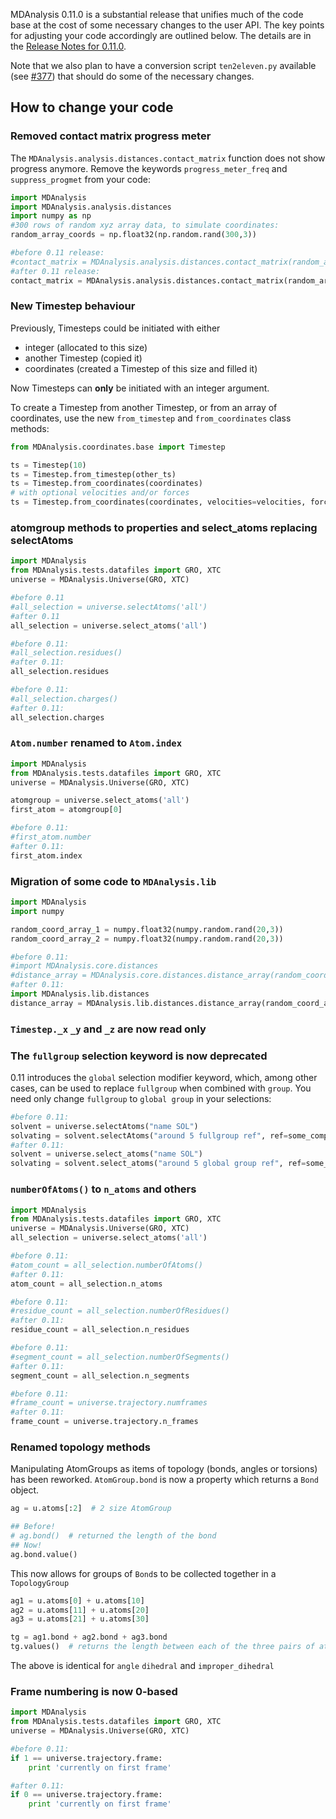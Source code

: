 MDAnalysis 0.11.0 is a substantial release that unifies much of the code base at the cost of some necessary changes to the user API. The key points for adjusting your code accordingly are outlined below. The details are in the [Release Notes for 0.11.0](ReleaseNotes0110).

Note that we also plan to have a conversion script `ten2eleven.py` available (see [#377](/MDAnalysis/mdanalysis/issues/377)) that should do some of the necessary changes.

## How to change your code
### Removed contact matrix progress meter
The `MDAnalysis.analysis.distances.contact_matrix` function does not show progress anymore. Remove the keywords `progress_meter_freq` and `suppress_progmet` from your code:
```python
import MDAnalysis
import MDAnalysis.analysis.distances
import numpy as np
#300 rows of random xyz array data, to simulate coordinates:
random_array_coords = np.float32(np.random.rand(300,3)) 

#before 0.11 release:
#contact_matrix = MDAnalysis.analysis.distances.contact_matrix(random_array_coords, returntype = "sparse", progress_meter_freq=10, suppress_progmet=True) 
#after 0.11 release:
contact_matrix = MDAnalysis.analysis.distances.contact_matrix(random_array_coords, returntype = "sparse") 
```

### New Timestep behaviour
Previously, Timesteps could be initiated with either
 - integer (allocated to this size)
 - another Timestep (copied it)
 - coordinates (created a Timestep of this size and filled it)

Now Timesteps can **only** be initiated with an integer argument.

To create a Timestep from another Timestep, or from an array of coordinates, use the new `from_timestep` and `from_coordinates` class methods:

``` python
from MDAnalysis.coordinates.base import Timestep

ts = Timestep(10)
ts = Timestep.from_timestep(other_ts)
ts = Timestep.from_coordinates(coordinates)
# with optional velocities and/or forces
ts = Timestep.from_coordinates(coordinates, velocities=velocities, forces=forces)
```

### atomgroup methods to properties and select_atoms replacing selectAtoms

```python
import MDAnalysis
from MDAnalysis.tests.datafiles import GRO, XTC
universe = MDAnalysis.Universe(GRO, XTC)

#before 0.11
#all_selection = universe.selectAtoms('all')
#after 0.11
all_selection = universe.select_atoms('all')

#before 0.11:
#all_selection.residues()
#after 0.11:
all_selection.residues

#before 0.11:
#all_selection.charges()
#after 0.11:
all_selection.charges
```

### `Atom.number` renamed to `Atom.index`
```python
import MDAnalysis
from MDAnalysis.tests.datafiles import GRO, XTC
universe = MDAnalysis.Universe(GRO, XTC)

atomgroup = universe.select_atoms('all')
first_atom = atomgroup[0]

#before 0.11:
#first_atom.number
#after 0.11:
first_atom.index
```

### Migration of some code to `MDAnalysis.lib`

```python
import MDAnalysis
import numpy

random_coord_array_1 = numpy.float32(numpy.random.rand(20,3))
random_coord_array_2 = numpy.float32(numpy.random.rand(20,3))

#before 0.11:
#import MDAnalysis.core.distances
#distance_array = MDAnalysis.core.distances.distance_array(random_coord_array_1, random_coord_array_2)
#after 0.11: 
import MDAnalysis.lib.distances
distance_array = MDAnalysis.lib.distances.distance_array(random_coord_array_1, random_coord_array_2)
```

### `Timestep._x` `_y` and `_z` are now read only

### The `fullgroup` selection keyword is now deprecated
0.11 introduces the `global` selection modifier keyword, which, among other cases, can be used to replace `fullgroup` when combined with `group`. You need only change `fullgroup` to `global group` in your selections:

```python
#before 0.11:
solvent = universe.selectAtoms("name SOL")
solvating = solvent.selectAtoms("around 5 fullgroup ref", ref=some_complex_selection)
#after 0.11: 
solvent = universe.select_atoms("name SOL")
solvating = solvent.select_atoms("around 5 global group ref", ref=some_complex_selection)
```

### `numberOfAtoms()` to `n_atoms` and others
```python
import MDAnalysis
from MDAnalysis.tests.datafiles import GRO, XTC
universe = MDAnalysis.Universe(GRO, XTC)
all_selection = universe.select_atoms('all')

#before 0.11:
#atom_count = all_selection.numberOfAtoms()
#after 0.11:
atom_count = all_selection.n_atoms

#before 0.11:
#residue_count = all_selection.numberOfResidues()
#after 0.11:
residue_count = all_selection.n_residues

#before 0.11:
#segment_count = all_selection.numberOfSegments()
#after 0.11:
segment_count = all_selection.n_segments

#before 0.11:
#frame_count = universe.trajectory.numframes
#after 0.11:
frame_count = universe.trajectory.n_frames
```

### Renamed topology methods

Manipulating AtomGroups as items of topology (bonds, angles or torsions) has been reworked.  `AtomGroup.bond` is now a property which returns a `Bond` object.

``` python
ag = u.atoms[:2]  # 2 size AtomGroup

## Before!
# ag.bond()  # returned the length of the bond
## Now!
ag.bond.value()

```

This now allows for groups of `Bond`s to be collected together in a `TopologyGroup`

``` python
ag1 = u.atoms[0] + u.atoms[10]
ag2 = u.atoms[11] + u.atoms[20]
ag3 = u.atoms[21] + u.atoms[30]

tg = ag1.bond + ag2.bond + ag3.bond
tg.values()  # returns the length between each of the three pairs of atoms
```

The above is identical for `angle` `dihedral` and `improper_dihedral`

### Frame numbering is now 0-based
```python
import MDAnalysis
from MDAnalysis.tests.datafiles import GRO, XTC
universe = MDAnalysis.Universe(GRO, XTC)

#before 0.11:
if 1 == universe.trajectory.frame:
    print 'currently on first frame'

#after 0.11:
if 0 == universe.trajectory.frame:
    print 'currently on first frame'
```